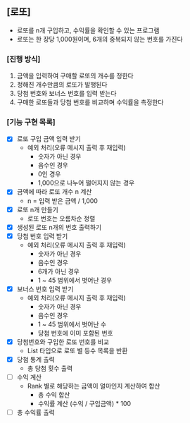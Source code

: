 ## [로또]

- 로또를 n개 구입하고, 수익률을 확인할 수 있는 프로그램
- 로또는 한 장당 1,000원이며, 6개의 중복되지 않는 번호를 가진다

### [진행 방식]

1. 금액을 입력하여 구매할 로또의 개수를 정한다
2. 정해진 개수만큼의 로또가 발행된다
3. 당첨 번호와 보너스 번호를 입력 받는다
4. 구매한 로또들과 당첨 번호를 비교하며 수익률을 측정한다

### [기능 구현 목록]

- [x] 로또 구입 금액 입력 받기
    - 예외 처리(오류 메시지 출력 후 재입력)
        - 숫자가 아닌 경우
        - 음수인 경우
        - 0인 경우
        - 1,000으로 나누어 떨어지지 않는 경우
- [x] 금액에 따라 로또 개수 n 계산
    - n = 입력 받은 금액 / 1,000
- [x] 로또 n개 만들기
    - 로또 번호는 오름차순 정렬
- [x] 생성된 로또 n개의 번호 출력하기
- [x] 당첨 번호 입력 받기
    - 예외 처리(오류 메시지 출력 후 재입력)
        - 숫자가 아닌 경우
        - 음수인 경우
        - 6개가 아닌 경우
        - 1 ~ 45 범위에서 벗어난 경우
- [x] 보너스 번호 입력 받기
    - 예외 처리(오류 메시지 출력 후 재입력)
        - 숫자가 아닌 경우
        - 음수인 경우
        - 1 ~ 45 범위에서 벗어난 수
        - 당첨 번호에 이미 포함된 번호
- [x] 당첨번호와 구입한 로또 번호를 비교
    - List<Rank> 타입으로 로또 별 등수 목록을 반환
- [x] 당첨 통계 출력
    - 총 당첨 횟수 출력
- [ ] 수익 계산
    - Rank 별로 해당하는 금액이 얼마인지 계산하여 합산
        - 총 수익 합산
        - 수익률 계산 (수익 / 구입금액) * 100
- [ ] 총 수익률 출력